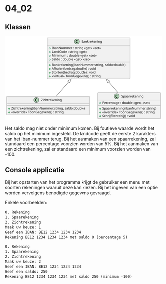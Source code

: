# 04_02

## Klassen

![Klassendiagram](svg/Overview.svg)

Het saldo mag niet onder minimum komen. Bij foutieve waarde wordt het saldo op het minimum ingesteld.
De landcode geeft de eerste 2 karakters van het iban-nummer terug.
Bij het aanmaken van een spaarrekening, zal standaard een percentage voorzien worden van 5%.
Bij het aanmaken van een zichtrekening, zal er standaard een minimum voorzien worden van -100.

## Console applicatie
Bij het opstarten van het programma krijgt de gebruiker een menu met soorten rekeningen waaruit deze kan kiezen. Bij het ingeven van een optie worden vervolgens benodigde gegevens gevraagd.

Enkele voorbeelden:
```
0. Rekening
1. Spaarekening 
2. Zichtrekening
Maak uw keuze: 1
Geef een IBAN: BE12 1234 1234 1234
Rekening BE12 1234 1234 1234 met saldo 0 (percentage 5)
```

```
0. Rekening
1. Spaarekening 
2. Zichtrekening
Maak uw keuze: 2
Geef een IBAN: BE12 1234 1234 1234
Geef een saldo: 250
Rekening BE12 1234 1234 1234 met saldo 250 (minimum -100)
```